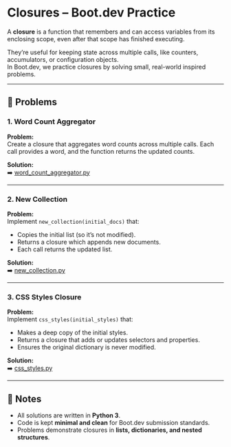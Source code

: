 # Closures – Boot.dev Practice

A **closure** is a function that remembers and can access variables from its enclosing scope, even after that scope has finished executing.  

They’re useful for keeping state across multiple calls, like counters, accumulators, or configuration objects.  
In Boot.dev, we practice closures by solving small, real-world inspired problems.

---

## 📂 Problems

### 1. Word Count Aggregator
**Problem:**  
Create a closure that aggregates word counts across multiple calls. Each call provides a word, and the function returns the updated counts.  

**Solution:**  
➡️ [word_count_aggregator.py](word_count_aggregator.py)

---

### 2. New Collection
**Problem:**  
Implement `new_collection(initial_docs)` that:  
- Copies the initial list (so it’s not modified).  
- Returns a closure which appends new documents.  
- Each call returns the updated list.  

**Solution:**  
➡️ [new_collection.py](new_collection.py)

---

### 3. CSS Styles Closure
**Problem:**  
Implement `css_styles(initial_styles)` that:  
- Makes a deep copy of the initial styles.  
- Returns a closure that adds or updates selectors and properties.  
- Ensures the original dictionary is never modified.  

**Solution:**  
➡️ [css_styles.py](css_styles.py)

---

## 📌 Notes
- All solutions are written in **Python 3**.  
- Code is kept **minimal and clean** for Boot.dev submission standards.  
- Problems demonstrate closures in **lists, dictionaries, and nested structures**.
